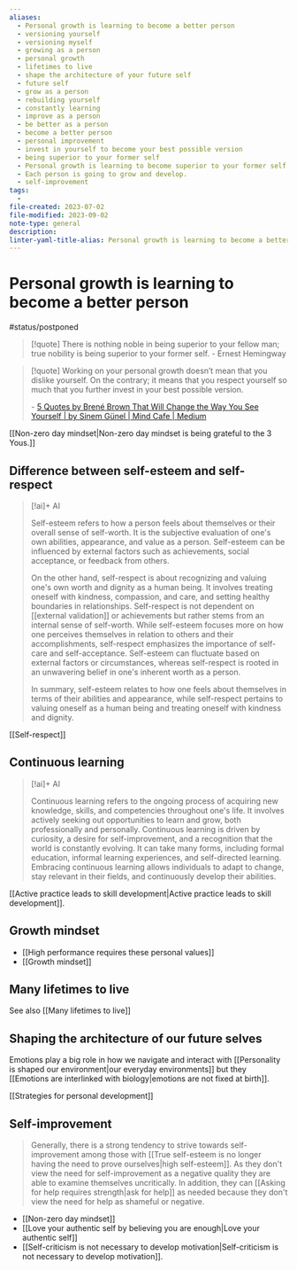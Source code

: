 ```yaml
---
aliases:
  - Personal growth is learning to become a better person
  - versioning yourself
  - versioning myself
  - growing as a person
  - personal growth
  - lifetimes to live
  - shape the architecture of your future self
  - future self
  - grow as a person
  - rebuilding yourself
  - constantly learning
  - improve as a person
  - be better as a person
  - become a better person
  - personal improvement
  - invest in yourself to become your best possible version
  - being superior to your former self
  - Personal growth is learning to become superior to your former self.
  - Each person is going to grow and develop.
  - self-improvement
tags:
  - 
file-created: 2023-07-02
file-modified: 2023-09-02
note-type: general
description: 
linter-yaml-title-alias: Personal growth is learning to become a better person
---
```


# Personal growth is learning to become a better person

#status/postponed

> [!quote] There is nothing noble in being superior to your fellow man; true nobility is being superior to your former self. - Ernest Hemingway

> [!quote]
> Working on your personal growth doesn’t mean that you dislike yourself. On the contrary; it means that you respect yourself so much that you further invest in your best possible version.
>
> \- [5 Quotes by Brené Brown That Will Change the Way You See Yourself | by Sinem Günel | Mind Cafe | Medium](https://medium.com/mind-cafe/5-quotes-by-bren%C3%A9-brown-that-will-change-the-way-you-see-yourself-4caa7ec1bb73)

[[Non-zero day mindset|Non-zero day mindset is being grateful to the 3 Yous.]]

## Difference between self-esteem and self-respect

> [!ai]+ AI
>
> Self-esteem refers to how a person feels about themselves or their overall sense of self-worth. It is the subjective evaluation of one's own abilities, appearance, and value as a person. Self-esteem can be influenced by external factors such as achievements, social acceptance, or feedback from others.
>
> On the other hand, self-respect is about recognizing and valuing one's own worth and dignity as a human being. It involves treating oneself with kindness, compassion, and care, and setting healthy boundaries in relationships. Self-respect is not dependent on [[external validation]] or achievements but rather stems from an internal sense of self-worth.
> While self-esteem focuses more on how one perceives themselves in relation to others and their accomplishments, self-respect emphasizes the importance of self-care and self-acceptance. Self-esteem can fluctuate based on external factors or circumstances, whereas self-respect is rooted in an unwavering belief in one's inherent worth as a person.
>
> In summary, self-esteem relates to how one feels about themselves in terms of their abilities and appearance, while self-respect pertains to valuing oneself as a human being and treating oneself with kindness and dignity.

[[Self-respect]]

## Continuous learning

> [!ai]+ AI
>
> Continuous learning refers to the ongoing process of acquiring new knowledge, skills, and competencies throughout one's life. It involves actively seeking out opportunities to learn and grow, both professionally and personally. Continuous learning is driven by curiosity, a desire for self-improvement, and a recognition that the world is constantly evolving. It can take many forms, including formal education, informal learning experiences, and self-directed learning. Embracing continuous learning allows individuals to adapt to change, stay relevant in their fields, and continuously develop their abilities.

[[Active practice leads to skill development|Active practice leads to skill development]].

## Growth mindset

- [[High performance requires these personal values]]
- [[Growth mindset]]

## Many lifetimes to live

See also [[Many lifetimes to live]]

## Shaping the architecture of our future selves

Emotions play a big role in how we navigate and interact with [[Personality is shaped our environment|our everyday environments]] but they [[Emotions are interlinked with biology|emotions are not fixed at birth]].

[[Strategies for personal development]]

## Self-improvement

> Generally, there is a strong tendency to strive towards self-improvement among those with [[True self-esteem is no longer having the need to prove ourselves|high self-esteem]]. As they don't view the need for self-improvement as a negative quality they are able to examine themselves uncritically. In addition, they can [[Asking for help requires strength|ask for help]] as needed because they don't view the need for help as shameful or negative.

- [[Non-zero day mindset]]
- [[Love your authentic self by believing you are enough|Love your authentic self]]
- [[Self-criticism is not necessary to develop motivation|Self-criticism is not necessary to develop motivation]].
